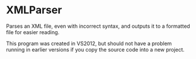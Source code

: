 XMLParser
=========

Parses an XML file, even with incorrect syntax, and outputs it to a formatted file for easier reading.

This program was created in VS2012, but should not have a problem running in earlier versions if you copy the source code into a new project.
